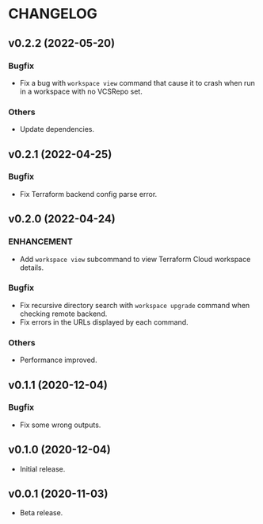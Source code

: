 CHANGELOG
====

## v0.2.2 (2022-05-20)

### Bugfix

* Fix a bug with `workspace view` command that cause it to crash when run in a workspace with no VCSRepo set.

### Others

* Update dependencies.

## v0.2.1 (2022-04-25)

### Bugfix

* Fix Terraform backend config parse error.

## v0.2.0 (2022-04-24)

### ENHANCEMENT

* Add `workspace view` subcommand to view Terraform Cloud workspace details.

### Bugfix

* Fix recursive directory search with `workspace upgrade` command when checking remote backend.
* Fix errors in the URLs displayed by each command.

### Others

* Performance improved.

## v0.1.1 (2020-12-04)

### Bugfix

* Fix some wrong outputs.

## v0.1.0 (2020-12-04)

* Initial release.

## v0.0.1 (2020-11-03)

* Beta release.

